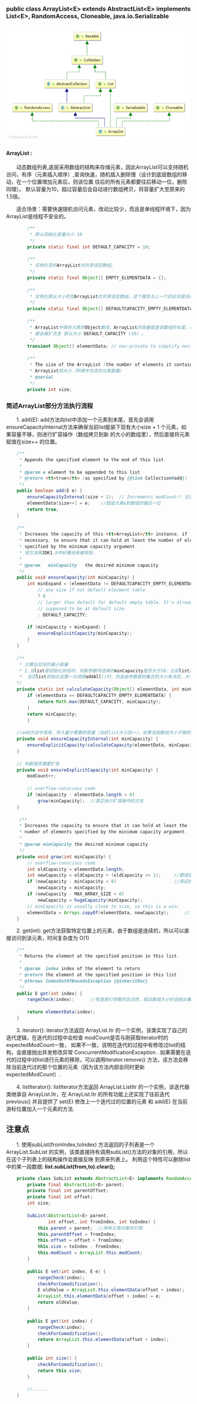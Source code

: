 ### public class ArrayList\<E> extends AbstractList\<E> implements List\<E>, RandomAccess, Cloneable, java.io.Serializable

![ArrayList类层次结构图](https://raw.githubusercontent.com/dengrd/images-repo/master/201806/ArrayList.png)

#### ArrayList :
　　动态数组列表,底层采用数组的结构来存储元素，因此ArrayList可以支持随机访问，有序（元素插入顺序）,查询快速，随机插入删除慢（设计到底层数组的移动，在一个位置增加元素后，则该位置
往后的所有元素都要往后移动一位，删除同理）。 默认容量为10，超过容量后会自动进行数组拷贝，将容量扩大至原来的1.5倍。

　　适合场景：需要快速随机访问元素，改动比较少，而且是单线程环境下，因为ArrayList是线程不安全的。

```java
        /**
         * 默认初始化容量大小 10
         */
        private static final int DEFAULT_CAPACITY = 10;
    
        /**
         * 实例化空的ArrayList时共享该空数组。
         */
        private static final Object[] EMPTY_ELEMENTDATA = {};
    
        /**
         * 实例化默认大小的空ArrayList时共享该空数组。这个属性与上一个的区别是当往ArrayList里添加第一个元素时，可以知道将ArrayList扩充到多大。
         */
        private static final Object[] DEFAULTCAPACITY_EMPTY_ELEMENTDATA = {};
    
        /**
         * ArrayList中保存元素的Object数组。ArrayList的容量就是该数组的长度。任何一个使用DEFAULTCAPACITY_EMPTY_ELEMENTDATA初始化的空ArrayList在第一个元素被添加进来时，
         * 都会被扩充至 默认大小 DEFAULT_CAPACITY (10) 。
         */
        transient Object[] elementData; // non-private to simplify nested class access 没有使用private是为了简化嵌套类对属性的访问。
    
        /**
         * The size of the ArrayList (the number of elements it contains).
         * ArrayList的大小（列表中包含的元素数量）
         * @serial
         */
        private int size;
```

### 简述ArrayList部分方法执行流程

　　1. add(E): add方法向list中添加一个元素到末尾，首先会调用ensureCapacityInternal方法来确保当前list能装下现有大小size + 1 个元素，如果容量不够，则进行扩容操作（数组拷贝到新
    的大小的数组里），然后直接将元素赋值在size++ 的位置。
    
```java
    /**
     * Appends the specified element to the end of this list.
     *
     * @param e element to be appended to this list
     * @return <tt>true</tt> (as specified by {@link Collection#add})
     */
    public boolean add(E e) {
        ensureCapacityInternal(size + 1);  // Increments modCount!! 记录结构修改次数，迭代的时候有用到。
        elementData[size++] = e;    //赋值元素e到数组的最后一位
        return true;
    }
    
    /**
     * Increases the capacity of this <tt>ArrayList</tt> instance, if
     * necessary, to ensure that it can hold at least the number of elements
     * specified by the minimum capacity argument.
     * 该方法再JDK1.8中好像没有被用到.
     *
     * @param   minCapacity   the desired minimum capacity
     */
    public void ensureCapacity(int minCapacity) {
        int minExpand = (elementData != DEFAULTCAPACITY_EMPTY_ELEMENTDATA)
            // any size if not default ele/ment table
            ? 0
            // larger than default for default empty table. It's already
            // supposed to be at default size.
            : DEFAULT_CAPACITY;

        if (minCapacity > minExpand) {
            ensureExplicitCapacity(minCapacity);
        }
    }

    /**
     * 计算出实际的最小容量
     * 1.当list是初始化状态时，判断参数传进来的minCapacity是否大于10，比如list第一次调用add(E)时，minCapacity = 0 + 1 = 1;所以第一次扩容会直接扩到 10 。
     *  当空list初始化后第一次调用addAll()时，则会由参数里的集合的大小来决定，大于10，则保留minCapacity ，否则 minCapacity = 10；
    */
    private static int calculateCapacity(Object[] elementData, int minCapacity) {
        if (elementData == DEFAULTCAPACITY_EMPTY_ELEMENTDATA) {
            return Math.max(DEFAULT_CAPACITY, minCapacity);
        }
        return minCapacity;
        }

    //add方法中调用，传入最少需要的容量（当前list大小加一），如果当前数组大小不够则扩容。
    private void ensureCapacityInternal(int minCapacity) {
        ensureExplicitCapacity(calculateCapacity(elementData, minCapacity));
    }

    // 判断是否需要扩容
    private void ensureExplicitCapacity(int minCapacity) {
        modCount++;

        // overflow-conscious code
        if (minCapacity - elementData.length > 0)
            grow(minCapacity);  //真正执行扩容操作的方法
    }
    
     /**
     * Increases the capacity to ensure that it can hold at least the
     * number of elements specified by the minimum capacity argument.
     *
     * @param minCapacity the desired minimum capacity
     */
    private void grow(int minCapacity) {
        // overflow-conscious code
        int oldCapacity = elementData.length;
        int newCapacity = oldCapacity + (oldCapacity >> 1);     //数组原大小右移一位（除以2）,即新的容量为原来的1.5倍.
        if (newCapacity - minCapacity < 0)                      //保证扩大1.5倍后满足最小容量需求
            newCapacity = minCapacity;
        if (newCapacity - MAX_ARRAY_SIZE > 0)
            newCapacity = hugeCapacity(minCapacity);
        // minCapacity is usually close to size, so this is a win:
        elementData = Arrays.copyOf(elementData, newCapacity);      //复制数据到新的数组里
    }
```

　　2. get(int): get方法获取特定位置上的元素，由于数组是连续的，所以可以直接访问到该元素，时间复杂度为 O(1)

```java
    /**
     * Returns the element at the specified position in this list.
     *
     * @param  index index of the element to return
     * @return the element at the specified position in this list
     * @throws IndexOutOfBoundsException {@inheritDoc}
     */
    public E get(int index) {
        rangeCheck(index);      //检查索引参数的合法性，超出数组大小时会抛出著名的 IndexOutOfBoundsException

        return elementData(index);
    }
```

　　3. iterator(): iterator方法返回 ArrayList.Itr 的一个实例，该类实现了自己的迭代逻辑，在迭代的过程中会检查 modCount是否与刚获取iterator时的expectedModCount一致，
    如果不一致，说明在迭代的过程中有修改过list的结构，会直接抛出并发修改异常 ConcurrentModificationException . 如果需要在迭代的过程中对list进行元素的移除，可以调用iterator.remove()
    方法，该方法会移除当前迭代过的那个位置的元素（因为该方法内部会同时更新 expectedModCount）.
    
　　4. listIterator(): listIterator方法返回 ArrayList.ListItr 的一个实例，该迭代器类继承自 ArrayList.Itr，在 ArrayList.Itr 的所有功能上还实现了往前迭代 previous()
    并且提供了 set(E) 修改上一个迭代过的位置的元素 和 add(E) 在当前游标位置加入一个元素的方法.
    

## 注意点

　　1. 使用subList(fromIndex,toIndex) 方法返回的子列表是一个 ArrayList.SubList 的实例，该类直接持有调用subList()方法的对象的引用，所以在这个子列表上的结构操作会直接反映
    到原来列表上。
    利用这个特性可以删除list中的某一段数据:    **list.subList(from,to).clear();**

```java
    private class SubList extends AbstractList<E> implements RandomAccess {
        private final AbstractList<E> parent;
        private final int parentOffset;
        private final int offset;
        int size;

        SubList(AbstractList<E> parent,
                int offset, int fromIndex, int toIndex) {
            this.parent = parent;  //持有父类对象的引用
            this.parentOffset = fromIndex;
            this.offset = offset + fromIndex;
            this.size = toIndex - fromIndex;
            this.modCount = ArrayList.this.modCount;
        }

        public E set(int index, E e) {
            rangeCheck(index);
            checkForComodification();
            E oldValue = ArrayList.this.elementData(offset + index);
            ArrayList.this.elementData[offset + index] = e;
            return oldValue;
        }

        public E get(int index) {
            rangeCheck(index);
            checkForComodification();
            return ArrayList.this.elementData(offset + index);
        }

        public int size() {
            checkForComodification();
            return this.size;
        }
        
        //......
    }
```